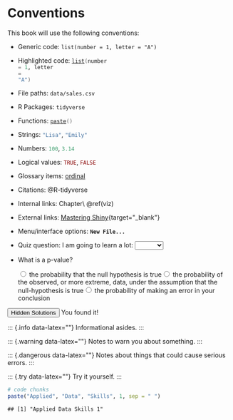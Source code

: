 # Conventions

This book will use the following conventions:

* Generic code: `list(number = 1, letter = "A")`
* Highlighted code: <code><span class='fu'><a target='_blank' href='https://rdrr.io/r/base/list.html'>list</a></span><span class='op'>(</span>number <span class='op'>=</span> <span class='fl'>1</span>, letter <span class='op'>=</span> <span class='st'>"A"</span><span class='op'>)</span></code>
* File paths: <code class='path'>data/sales.csv</code>
* R Packages: <code class='package'>tidyverse</code>
* Functions: <code><span class='fu'><a target='_blank' href='https://rdrr.io/r/base/paste.html'>paste</a></span><span class='op'>(</span><span class='op'>)</span></code>
* Strings: <code><span class='st'>"Lisa"</span></code>, <code><span class='st'>"Emily"</span></code>
* Numbers: <code><span class='fl'>100</span></code>, <code><span class='fl'>3.14</span></code>
* Logical values: <code><span class='cn'>TRUE</span></code>, <code><span class='cn'>FALSE</span></code>
* Glossary items: <a class='glossary' target='_blank' title='Discrete variables that have an inherent order, such as number of legs' href='https://psyteachr.github.io/glossary/o#ordinal'>ordinal</a>
* Citations: @R-tidyverse
* Internal links: Chapter\ \@ref(viz)
* External links: [Mastering Shiny](https://mastering-shiny.org/){target="_blank"}
* Menu/interface options: **`New File...`**
* Quiz question: I am going to learn a lot: <select class='webex-select'><option value='blank'></option><option value='answer'>TRUE</option><option value=''>FALSE</option></select>

* What is a p-value? <div class='webex-radiogroup' id='radio_DLIVVUKLSW'><label><input type="radio" autocomplete="off" name="radio_DLIVVUKLSW" value=""></input> <span>the probability that the null hypothesis is true</span></label><label><input type="radio" autocomplete="off" name="radio_DLIVVUKLSW" value="answer"></input> <span>the probability of the observed, or more extreme, data, under the assumption that the null-hypothesis is true</span></label><label><input type="radio" autocomplete="off" name="radio_DLIVVUKLSW" value=""></input> <span>the probability of making an error in your conclusion</span></label></div>



<div class='webex-solution'><button>Hidden Solutions</button>
You found it!
</div>

::: {.info data-latex=""}
Informational asides.
:::

::: {.warning data-latex=""}
Notes to warn you about something.
:::

::: {.dangerous data-latex=""}
Notes about things that could cause serious errors.
:::

::: {.try data-latex=""}
Try it yourself.
:::


```r
# code chunks
paste("Applied", "Data", "Skills", 1, sep = " ")
```

```
## [1] "Applied Data Skills 1"
```
